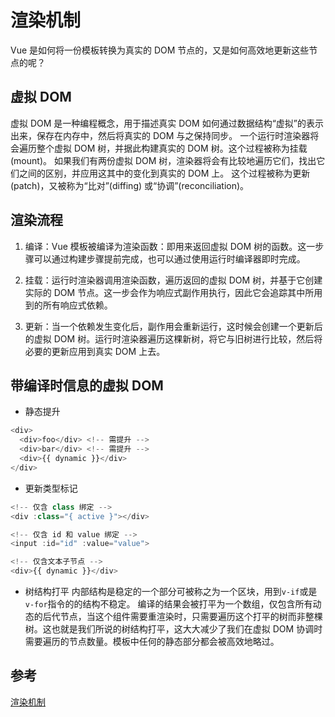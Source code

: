 # 渲染机制

Vue 是如何将一份模板转换为真实的 DOM 节点的，又是如何高效地更新这些节点的呢？

## 虚拟 DOM
虚拟 DOM 是一种编程概念，用于描述真实 DOM 如何通过数据结构“虚拟”的表示出来，保存在内存中，然后将真实的 DOM 与之保持同步。
一个运行时渲染器将会遍历整个虚拟 DOM 树，并据此构建真实的 DOM 树。这个过程被称为挂载 (mount)。
如果我们有两份虚拟 DOM 树，渲染器将会有比较地遍历它们，找出它们之间的区别，并应用这其中的变化到真实的 DOM 上。
这个过程被称为更新 (patch)，又被称为“比对”(diffing) 或“协调”(reconciliation)。

## 渲染流程
1. 编译：Vue 模板被编译为渲染函数：即用来返回虚拟 DOM 树的函数。这一步骤可以通过构建步骤提前完成，也可以通过使用运行时编译器即时完成。

2. 挂载：运行时渲染器调用渲染函数，遍历返回的虚拟 DOM 树，并基于它创建实际的 DOM 节点。这一步会作为响应式副作用执行，因此它会追踪其中所用到的所有响应式依赖。

3. 更新：当一个依赖发生变化后，副作用会重新运行，这时候会创建一个更新后的虚拟 DOM 树。运行时渲染器遍历这棵新树，将它与旧树进行比较，然后将必要的更新应用到真实 DOM 上去。

## 带编译时信息的虚拟 DOM
- 静态提升
```js
<div>
  <div>foo</div> <!-- 需提升 -->
  <div>bar</div> <!-- 需提升 -->
  <div>{{ dynamic }}</div>
</div>
```
- 更新类型标记
```js
<!-- 仅含 class 绑定 -->
<div :class="{ active }"></div>

<!-- 仅含 id 和 value 绑定 -->
<input :id="id" :value="value">

<!-- 仅含文本子节点 -->
<div>{{ dynamic }}</div>
```
- 树结构打平
内部结构是稳定的一个部分可被称之为一个区块，用到`v-if`或是`v-for`指令的的结构不稳定。
编译的结果会被打平为一个数组，仅包含所有动态的后代节点，当这个组件需要重渲染时，只需要遍历这个打平的树而非整棵树。这也就是我们所说的树结构打平，这大大减少了我们在虚拟 DOM 协调时需要遍历的节点数量。模板中任何的静态部分都会被高效地略过。


## 参考
[渲染机制](https://cn.vuejs.org/guide/extras/rendering-mechanism.html)
